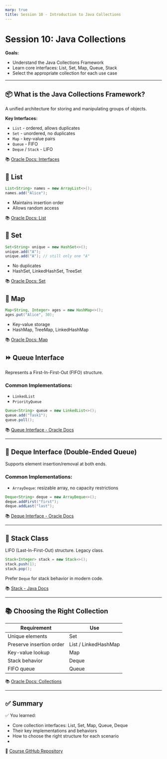 ```yaml
---
marp: true
title: Session 10 - Introduction to Java Collections
---
```


# Session 10: Java Collections

**Goals:**
- Understand the Java Collections Framework
- Learn core interfaces: List, Set, Map, Queue, Stack
- Select the appropriate collection for each use case

---

## 📦 What is the Java Collections Framework?

A unified architecture for storing and manipulating groups of objects.

**Key Interfaces:**
- `List` - ordered, allows duplicates
- `Set` - unordered, no duplicates
- `Map` - key-value pairs
- `Queue` - FIFO
- `Deque` / `Stack` - LIFO

📚 [Oracle Docs: Interfaces](https://docs.oracle.com/javase/tutorial/collections/interfaces/index.html)

## 📑 List

```java
List<String> names = new ArrayList<>();
names.add("Alice");
```

- Maintains insertion order
- Allows random access

📚 [Oracle Docs: List](https://docs.oracle.com/javase/tutorial/collections/interfaces/list.html)

## 📌 Set

```java
Set<String> unique = new HashSet<>();
unique.add("A");
unique.add("A"); // still only one "A"
```

- No duplicates
- HashSet, LinkedHashSet, TreeSet

📚 [Oracle Docs: Set](https://docs.oracle.com/javase/tutorial/collections/interfaces/set.html)

## 🔑 Map

```java
Map<String, Integer> ages = new HashMap<>();
ages.put("Alice", 30);
```

- Key-value storage
- HashMap, TreeMap, LinkedHashMap

📚 [Oracle Docs: Map](https://docs.oracle.com/javase/tutorial/collections/interfaces/map.html)

## ⏩ Queue Interface

Represents a First-In-First-Out (FIFO) structure.

### Common Implementations:
- `LinkedList`
- `PriorityQueue`

```java
Queue<String> queue = new LinkedList<>();
queue.add("Task1");
queue.poll();
```

📚 [Queue Interface - Oracle Docs](https://docs.oracle.com/javase/tutorial/collections/interfaces/queue.html)

---

## 🔄 Deque Interface (Double-Ended Queue)

Supports element insertion/removal at both ends.

### Common Implementations:
- `ArrayDeque`: resizable array, no capacity restrictions

```java
Deque<String> deque = new ArrayDeque<>();
deque.addFirst("first");
deque.addLast("last");
```

📚 [Deque Interface - Oracle Docs](https://docs.oracle.com/javase/tutorial/collections/interfaces/deque.html)

---

## 🧱 Stack Class

LIFO (Last-In-First-Out) structure. Legacy class.

```java
Stack<Integer> stack = new Stack<>();
stack.push(1);
stack.pop();
```

Prefer `Deque` for stack behavior in modern code.

📚 [Stack - Java Docs](https://docs.oracle.com/javase/8/docs/api/java/util/Stack.html)

---
## 📚 Choosing the Right Collection

| Requirement              | Use             |
|--------------------------|------------------|
| Unique elements          | Set              |
| Preserve insertion order | List / LinkedHashMap |
| Key-value lookup         | Map              |
| Stack behavior           | Deque            |
| FIFO queue               | Queue            |

📚 [Oracle Docs: Collections](https://docs.oracle.com/javase/tutorial/collections/index.html)

---

## ✅ Summary

✅ You learned:
- Core collection interfaces: List, Set, Map, Queue, Deque
- Their key implementations and behaviors
- How to choose the right structure for each scenario
- 
🔗 [Course GitHub Repository](https://github.com/NSCarvalho/java-training-course)